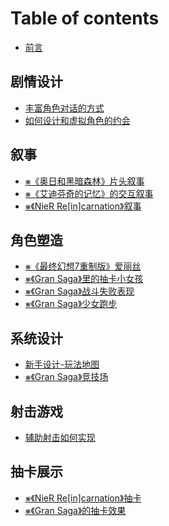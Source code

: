 # Table of contents

* [前言](README.md)

## 剧情设计

* [丰富角色对话的方式](ju-qing-she-ji/feng-fu-jiao-se-dui-hua-de-fang-shi.md)
* [如何设计和虚拟角色的约会](ju-qing-she-ji/ru-he-she-ji-he-xu-ni-jiao-se-de-yue-hui.md)

## 叙事

* [⨳《奥日和黑暗森林》片头叙事](xu-shi/ao-ri-he-hei-an-sen-lin-pian-tou-xu-shi.md)
* [⨳《艾迪芬奇的记忆》的交互叙事](xu-shi/ai-di-fen-qi-de-ji-yi.md)
* [⨳《NieR Re\[in\]carnation》叙事](xu-shi/nier-reincarnation-xu-shi.md)

## 角色塑造

* [⨳《最终幻想7重制版》爱丽丝](jiao-se-su-zao/zui-zhong-huan-xiang-7-zhong-zhi-ban-ai-li-si.md)
* [⨳《Gran Saga》里的抽卡小女孩](jiao-se-su-zao/gran-saga-li-de-chou-ka-xiao-nv-hai.md)
* [⨳《Gran Saga》战斗失败表现](jiao-se-su-zao/gran-saga-zhan-dou-shi-bai-biao-xian.md)
* [⨳《Gran Saga》少女跑步](jiao-se-su-zao/gran-saga-shao-nv-pao-bu.md)

## 系统设计

* [新手设计-玩法地图](xi-tong-she-ji/xin-shou-she-ji-wan-fa-di-tu.md)
* [⨳《Gran Saga》竞技场](xi-tong-she-ji/gran-saga-jing-ji-chang.md)

## 射击游戏

* [辅助射击如何实现](she-ji-you-xi/fu-zhu-she-ji-ru-he-shi-xian.md)

## 抽卡展示

* [⨳《NieR Re\[in\]carnation》抽卡](chou-ka-zhan-shi/nier-reincarnation-chou-ka.md)
* [⨳《Gran Saga》的抽卡效果](chou-ka-zhan-shi/gran-saga-de-chou-ka-xiao-guo.md)
